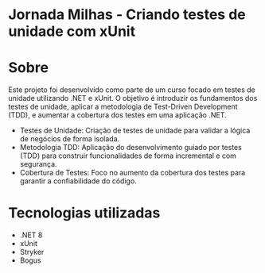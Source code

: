 # Jornada Milhas - Criando testes de unidade com xUnit

# Sobre

Este projeto foi desenvolvido como parte de um curso focado em testes de unidade utilizando .NET e xUnit. O objetivo é introduzir os fundamentos dos testes de unidade, aplicar a metodologia de Test-Driven Development (TDD), e aumentar a cobertura dos testes em uma aplicação .NET. 

- Testes de Unidade: Criação de testes de unidade para validar a lógica de negócios de forma isolada.
- Metodologia TDD: Aplicação do desenvolvimento guiado por testes (TDD) para construir funcionalidades de forma incremental e com segurança.
- Cobertura de Testes: Foco no aumento da cobertura dos testes para garantir a confiabilidade do código.

# Tecnologias utilizadas 

- .NET 8
- xUnit
- Stryker
- Bogus